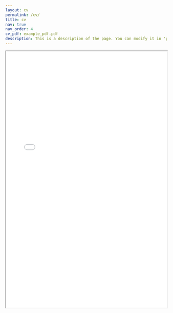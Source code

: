 ```yaml
---
layout: cv
permalink: /cv/
title: cv
nav: true
nav_order: 4
cv_pdf: example_pdf.pdf
description: This is a description of the page. You can modify it in 'pages/_cv.md'. You can also change or remove the top pdf download button.
---
```

<div style="width: 100%; height:800">
<iframe src="path_to_your_pdf" width="100%" height="800">
Please click on the icon on the top right to download my CV if it does not show up in your browser. 
</iframe>
</div>
